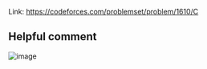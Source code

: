 Link: https://codeforces.com/problemset/problem/1610/C
## Helpful comment
![image](https://github.com/mgalang229/Codeforces-1610C-Keshi-Is-Throwing-a-Party/assets/51401355/6942d65f-4afd-470a-b732-98835306602c)
